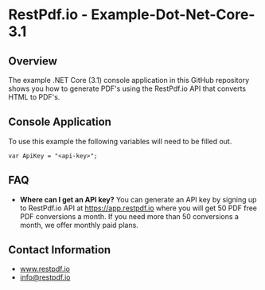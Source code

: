 # RestPdf.io  - Example-Dot-Net-Core-3.1

## Overview
The example .NET Core (3.1) console application in this GitHub repository shows you how to generate PDF's using the RestPdf.io API that converts HTML to PDF's.

## Console Application

To use this example the following variables will need to be filled out.

```
var ApiKey = "<api-key>";
```

## FAQ
* <b>Where can I get an API key?</b> You can generate an API key by signing up to RestPdf.io API at https://app.restpdf.io where you will get 50 PDF free PDF conversions a month. If you need more than 50 conversions a month, we offer monthly paid plans.

## Contact Information
- www.restpdf.io
- info@restpdf.io